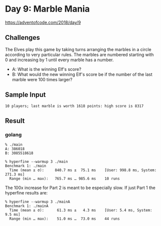 # Day 9: Marble Mania

https://adventofcode.com/2018/day/9

## Challenges
The Elves play this game by taking turns arranging the marbles in a circle according to very particular rules. The marbles are numbered starting with 0 and increasing by 1 until every marble has a number.

* A: What is the winning Elf's score?
* B: What would the new winning Elf's score be if the number of the last marble were 100 times larger?

## Sample Input
```
10 players; last marble is worth 1618 points: high score is 8317
```

## Result
### golang
```
% ./main
A: 386018
B: 3085518618

% hyperfine --warmup 3 ./main
Benchmark 1: ./main
  Time (mean ± σ):     840.7 ms ±  75.1 ms    [User: 998.8 ms, System: 271.3 ms]
  Range (min … max):   765.7 ms … 985.6 ms    10 runs
```

The 100x increase for Part 2 is meant to be especially slow. If just Part 1 the hyperfine results are:
```
% hyperfine --warmup 3 ./mainA
Benchmark 1: ./mainA
  Time (mean ± σ):      61.3 ms ±   4.3 ms    [User: 5.4 ms, System: 9.5 ms]
  Range (min … max):    51.0 ms …  73.0 ms    44 runs
```